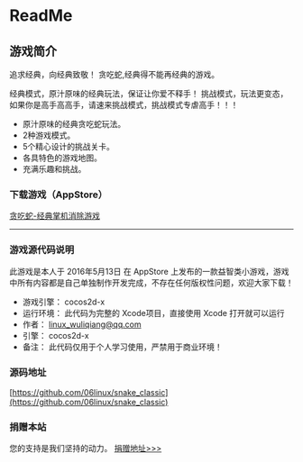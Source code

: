 # ReadMe


## 游戏简介

追求经典，向经典致敬！
贪吃蛇,经典得不能再经典的游戏。

经典模式，原汁原味的经典玩法，保证让你爱不释手！
挑战模式，玩法更变态，如果你是高手高高手，请速来挑战模式，挑战模式专虐高手！！！

- 原汁原味的经典贪吃蛇玩法。
- 2种游戏模式。
- 5个精心设计的挑战关卡。
- 各具特色的游戏地图。
- 充满乐趣和挑战。



### 下载游戏（AppStore）

[贪吃蛇-经典掌机消除游戏](https://itunes.apple.com/cn/app/%E8%B4%AA%E5%90%83%E8%9B%87-%E7%BB%8F%E5%85%B8%E6%8E%8C%E6%9C%BA%E6%B6%88%E9%99%A4%E5%B0%8F%E6%B8%B8%E6%88%8F/id1109383962?mt=8)

---

### 游戏源代码说明

此游戏是本人于 2016年5月13日 在 AppStore 上发布的一款益智类小游戏，游戏中所有内容都是自己单独制作开发完成，不存在任何版权性问题，欢迎大家下载！

* 游戏引擎： cocos2d-x
* 运行环境： 此代码为完整的 Xcode项目，直接使用 Xcode 打开就可以运行
* 作者： linux_wuliqiang@qq.com
* 引擎： cocos2d-x
* 备注： 此代码仅用于个人学习使用，严禁用于商业环境！



### 源码地址

[https://github.com/06linux/snake_classic](https://github.com/06linux/snake_classic)


### 捐赠本站

您的支持是我们坚持的动力。 
[捐赠地址>>>](https://openbook.wiki/about/#%E6%8D%90%E8%B5%A0%E6%9C%AC%E7%AB%99)


